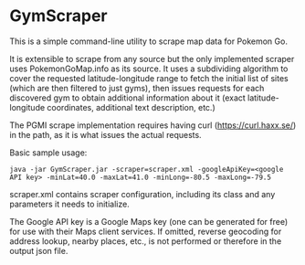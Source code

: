 # GymScraper
This is a simple command-line utility to scrape map data for Pokemon Go.

It is extensible to scrape from any source but the only implemented scraper uses PokemonGoMap.info as its source.  It uses a subdividing algorithm to cover the requested latitude-longitude range to fetch the initial list of sites (which are then filtered to just gyms), then issues requests for each discovered gym to obtain additional information about it (exact latitude-longitude coordinates, additional text description, etc.)

The PGMI scrape implementation requires having curl (https://curl.haxx.se/) in the path, as it is what issues the actual requests.

Basic sample usage:

`java -jar GymScraper.jar -scraper=scraper.xml -googleApiKey=<google API key> -minLat=40.0 -maxLat=41.0 -minLong=-80.5 -maxLong=-79.5`

scraper.xml contains scraper configuration, including its class and any parameters it needs to initialize.

The Google API key is a Google Maps key (one can be generated for free) for use with their Maps client services.  If omitted, reverse geocoding for address lookup, nearby places, etc., is not performed or therefore in the output json file.
